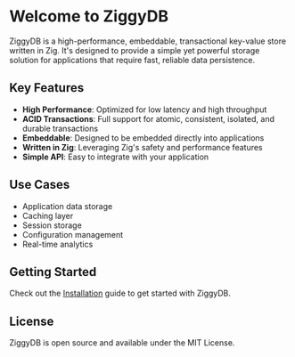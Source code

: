 # Welcome to ZiggyDB

ZiggyDB is a high-performance, embeddable, transactional key-value store written in Zig. It's designed to provide a simple yet powerful storage solution for applications that require fast, reliable data persistence.

## Key Features

- **High Performance**: Optimized for low latency and high throughput
- **ACID Transactions**: Full support for atomic, consistent, isolated, and durable transactions
- **Embeddable**: Designed to be embedded directly into applications
- **Written in Zig**: Leveraging Zig's safety and performance features
- **Simple API**: Easy to integrate with your application

## Use Cases

- Application data storage
- Caching layer
- Session storage
- Configuration management
- Real-time analytics

## Getting Started

Check out the [Installation](./getting-started/installation.md) guide to get started with ZiggyDB.

## License

ZiggyDB is open source and available under the MIT License.
